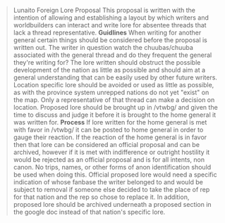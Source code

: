 >Lunaito Foreign Lore Proposal
This proposal is written with the intention of allowing and establishing a layout by which writers and worldbuilders can interact and write lore for absentee threads that lack a thread representative.
**Guidlines**
When writing for another general certain things should be considered before the proposal is written out.
The writer in question watch the chuubas/chuuba associated with the general thread and do they frequent the general they're writing for?
The lore written should obstruct the possible development of the nation as little as possible and should aim at a general understanding that can be easily used by other future writers.
Location specific lore should be avoided or used as little as possible, as with the province system unrepped nations do not yet "exist" on the map. Only a representative of that thread can make a decision on location.
Proposed lore should be brought up in /vtwbg/ and given the time to discuss and judge it before it is brought to the home general it was written for.
**Process**
If lore written for the home general is met with favor in /vtwbg/ it can be posted to home general in order to gauge their reaction. If the reaction of the home general is in favor then that lore can be considered an official proposal and can be archived, however if it is met with indifference or outright hostility it would be rejected as an official proposal and is for all intents, non canon. No trips, names, or other forms of anon identification should be used when doing this. 
Official proposed lore would need a specific indication of whose fanbase the writer belonged to and would be subject to removal if someone else decided to take the place of rep for that nation and the rep so chose to replace it. In addition, proposed lore should be archived underneath a proposed section in the google doc instead of that nation's specific lore.
